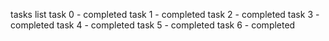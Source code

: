 tasks list
task 0 - completed
task 1 - completed
task 2 - completed
task 3 - completed
task 4 - completed
task 5 - completed
task 6 - completed

